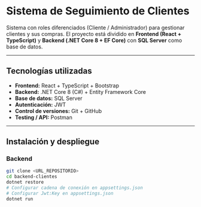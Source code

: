 # Sistema de Seguimiento de Clientes

Sistema con roles diferenciados (Cliente / Administrador) para gestionar clientes y sus compras. 
El proyecto está dividido en **Frontend (React + TypeScript)** y **Backend (.NET Core 8 + EF Core)** con **SQL Server** como base de datos.

---

## Tecnologías utilizadas

- **Frontend:** React + TypeScript + Bootstrap
- **Backend:** .NET Core 8 (C#) + Entity Framework Core
- **Base de datos:** SQL Server
- **Autenticación:** JWT
- **Control de versiones:** Git + GitHub
- **Testing / API:** Postman

---

## Instalación y despliegue

### Backend

```bash
git clone <URL_REPOSITORIO>
cd backend-clientes
dotnet restore
# Configurar cadena de conexión en appsettings.json
# Configurar Jwt:Key en appsettings.json
dotnet run



